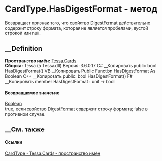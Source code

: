 # CardType.HasDigestFormat - метод
Возвращает признак того, что свойство
[DigestFormat](P_Tessa_Cards_CardType_DigestFormat.htm) действительно содержит
строку формата, которая не является пробелами, пустой строкой или null.
## __Definition
 **Пространство имён:** [Tessa.Cards](N_Tessa_Cards.htm)  
 **Сборка:** Tessa (в Tessa.dll) Версия: 3.6.0.17
C# __Копировать
     public bool HasDigestFormat()
VB __Копировать
     Public Function HasDigestFormat As Boolean
C++ __Копировать
     public:
    bool HasDigestFormat()
F# __Копировать
     member HasDigestFormat : unit -> bool 
#### Возвращаемое значение
[Boolean](https://learn.microsoft.com/dotnet/api/system.boolean)  
true, если свойство [DigestFormat](P_Tessa_Cards_CardType_DigestFormat.htm)
содержит строку формата; false в противном случае.
## __См. также
#### Ссылки
[CardType - ](T_Tessa_Cards_CardType.htm)
[Tessa.Cards - пространство имён](N_Tessa_Cards.htm)
